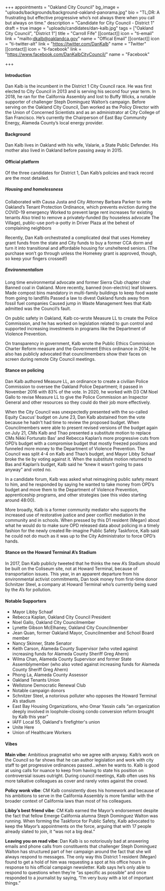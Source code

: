 +++
appointments = "Oakland City Council"
bg_image = "uploads/backgrounds/background-oakland-panorama.jpg"
bio = "TL;DR: A frustrating but effective progressive who’s not always there when you call but always on time."
description = "Candidate for City Council - District 1"
draft = true
image = "uploads/candidates/dan-kalb.jpg"
tags = ["Oakland City Council", "District 1"]
title = "Carroll Fife"
[[contact]]
icon = "ti-email"
link = "mailto:dkalb@oaklandca.gov"
name = "Offical Email"
[[contact]]
icon = "ti-twitter-alt"
link = "https://twitter.com/DanKalb"
name = "Twitter"
[[contact]]
icon = "ti-facebook"
link = "https://www.facebook.com/DanKalbCityCouncil/"
name = "Facebook"

+++
#### Introduction
Dan Kalb is the incumbent in the District 1 City Council race. He was first elected to City Council in 2013 and is serving his second four year term. In 2018, he ran for the California Assembly and lost to Buffy Wicks, a notable supporter of challenger Steph Dominguez Walton’s campaign. Before serving on the Oakland City Council, Dan worked as the Policy Director with the Union of Concerned Scientists and as an administrator at City College of San Francisco. He’s currently the Chairperson of East Bay Community Energy, Alameda County’s local energy provider.

#### Background
Dan Kalb lives in Oakland with his wife, Valarie, a State Public Defender. His mother also lived in Oakland before passing away in 2015.

#### Official platform
Of the three candidates for District 1, Dan Kalb’s policies and track record are the most detailed. 

##### Housing and homelessness
Collaborated with Causa Justa and City Attorney Barbara Parker to write Oakland’s Tenant Protection Ordinance, which prevents eviction during the COVID-19 emergency
Worked to prevent large rent increases for existing tenants
Also tried to remove a privately-funded (by houseless advocate The Village), public-use port-a-potty in Driver Plaza at the behest of complaining neighbors

Recently, Dan Kalb orchestrated a complicated deal that uses Homekey grant funds from the state and City funds to buy a former CCA dorm and turn it into transitional and affordable housing for unsheltered seniors. (The purchase won’t go through unless the Homekey grant is approved, though, so keep your fingers crossed!)

##### Environmentalism
Long time environmental advocate and former Sierra Club chapter chair
Banned coal in Oakland. More recently, banned (non-electric) leaf blowers.
Made compost bins mandatory in multi-family buildings to keep food waste from going to landfills
Passed a law to divest Oakland funds away from fossil fuel companies
Caused jump in Waste Management fees that Kalb admitted was the Council’s fault. 

On public safety in Oakland, Kalb co-wrote Measure LL to create the Police Commission, and he has worked on legislation related to gun control and supported increasing investments in programs like the Department of Violence Prevention. 

On transparency in government, Kalb wrote the Public Ethics Commission Charter Reform measure and the Government Ethics ordinance in 2014; he also has publicly advocated that councilmembers show their faces on screen during remote City Council meetings. 

#### Stance on policing
Dan Kalb authored Measure LL, an ordinance to create a civilian Police Commission to oversee the Oakland Police Department; it passed in November 2016 with 83% of the vote. In 2020, he worked with D3 CM Noel Gallo to revise Measure LL to give the Police Commission an Inspector General and other resources so they could do their job more effectively. 

When the City Council was unexpectedly presented with the so-called Equity Caucus’ budget on June 23, Dan Kalb abstained from the vote because he hadn’t had time to review the proposed budget. When Councilmembers were able to present revised versions of the budget again on July 21, CMs Kalb and Thao presented a substitute motion to replace CMs Nikki Fortunato Bas’ and Rebecca Kaplan’s more progressive cuts from OPD’s budget with a compromise budget that mostly freezed positions and funneled more money to the Department of Violence Prevention. The Council was split 4-4 on Kalb and Thao’s budget, and Mayor Libby Schaaf broke the tie by voting against it. When the substitute motion returned to Bas and Kaplan’s budget, Kalb said he “knew it wasn’t going to pass anyway” and voted no. 

In a candidate forum, Kalb was asked what reimagining public safety meant to him, and he responded by saying he wanted to take money from OPD’s budget and move them to the Department of Violence Prevention, apprenticeship programs, and other strategies (see this video starting around 48:00).

More broadly, Kalb is a former community mediator who supports the increased use of restorative justice and peer conflict mediation in the community and in schools. When pressed by this D1 resident (Megan) about what he would do to make sure OPD released data about policing in a timely fashion for the newly created Re-imagine Public Safety Taskforce, Kalb said he could not do much as it was up to the City Administrator to force OPD’s hands. 

#### Stance on the Howard Terminal A’s Stadium
In 2017, Dan Kalb publicly tweeted that he thinks the new A’s Stadium should be built on the Coliseum site, not at Howard Terminal, because of transportation issues. This year, in an apparent departure from his environmental activist commitments, Dan took money from first-time donor Schnitzer Steel, a company at Howard Terminal who’s currently being sued by the A’s for pollution. 

#### Notable Supporters
- Mayor Libby Schaaf
- Rebecca Kaplan, Oakland City Council President
- Noel Gallo, Oakland City Councilmember
- Lynette Gibson McElhaney, Oakland City Councilmember
- Jean Quan, former Oakland Mayor, Councilmember and School Board member
- Nancy Skinner, State Senator
- Keith Carson, Alameda County Supervisor (who voted against increasing funds for Alameda County Sheriff Greg Ahern)
- Wilma Chan, Alameda County Supervisor and former State Assemblymember (who also voted against increasing funds for Alameda County Sheriff Greg Ahern)
- Phong La, Alameda County Assessor
- Oakland Tenants Union
- Wellstone Democratic Renewal Club
- Notable campaign donors
- Schnitzer Steel, a notorious polluter who opposes the Howard Terminal A’s stadium 
- East Bay Housing Organizations, who Omar Yassin calls “an organization deeply involved in loophole-closing condo conversion reform brought by Kalb this year”
- IAFF Local 55, Oakland's firefighter's union
- Unite Here
- Union of Healthcare Workers 

#### Vibes
**Main vibe**: Ambitious pragmatist who we agree with anyway. Kalb’s work on the Council so far shows that he can author legislation and work with city staff to get progressive ordinances passed...when he wants to. Kalb is good at using calls for nuance to keep from having to state his position on controversial issues outright. During council meetings, Kalb often uses his more talkative colleagues as cover and rarely votes against the crowd. 

**Policy wonk vibe**: CM Kalb consistently does his homework and because of his ambitions to serve in the California Assembly is more familiar with the broader context of California laws than most of his colleagues.

**Libby’s best friend vibe**: CM Kalb earned the Mayor’s endorsement despite the fact that fellow Emerge California alumna Steph Dominguez Walton was running. When forming the Taskforce for Public Safety, Kalb advocated to keep the Mayor’s appointments on the force, arguing that with 17 people already slated to join, it “was not a big deal.”

**Leaving you on read vibe**: Dan Kalb is so notoriously bad at answering emails and phone calls from constituents that challenger Steph Dominguez Walton has structured part of her campaign around the fact that she will always respond to messages. The only way this District 1 resident (Megan) found to get a hold of him was requesting a spot at his office hours in response to his official campaign newsletter. Kalb says he’s only able to respond to questions when they’re “as specific as possible” and once responded to a journalist by saying, “I’m very busy with a lot of important things.”